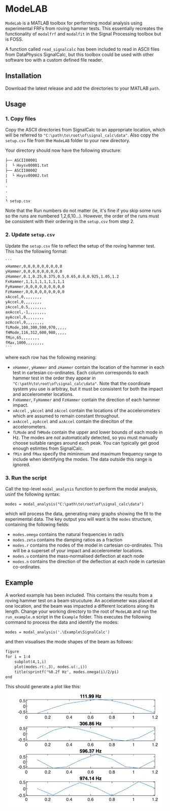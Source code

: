 # ModeLAB
`ModeLab` is a MATLAB toolbox for performing modal analysis using experimental FRFs from roving hammer tests. This essentially recreates the functionality of `modalfrf` and `modalfit` in the Signal Processing toolbox but is FOSS.

A function called `read_signalcalc` has been included to read in ASCII files from DataPhysics SignalCalc, but this toolbox could be used with other software too with a custom defined file reader.

## Installation
Download the latest release and add the directories to your MATLAB `path`.

## Usage

### 1. Copy files
Copy the ASCII directories from SignalCalc to an appropriate location, which will be referred to `"C:\path\to\root\of\signal_calc\data"`. Also copy the `setup.csv` file from the `ModeLAB` folder to your new directory.  

Your directory should now have the following structure:

```
├── ASCII00001     
|  └ Hxysv00001.txt        
├── ASCII00002     
|  └ Hxysv00002.txt       
|
.
.
.
└ setup.csv
```
Note that the Run numbers do not matter (ie, it's fine if you skip some runs so the runs are numbered 1,2,6,10...). However, the order of the runs must be consistent with their ordering in the `setup.csv` from step 2.

### 2. Update `setup.csv`
Update the `setup.csv` file to reflect the setup of the roving hammer test. This has the following format:

    ```
    xHammer,0,0,0,0,0,0,0,0,0
    yHammer,0,0,0,0,0,0,0,0,0
    zHammer,0.1,0.25,0.375,0.5,0.65,0.8,0.925,1.05,1.2
    FxHammer,1,1,1,1,1,1,1,1,1
    FyHammer,0,0,0,0,0,0,0,0,0
    FzHammer,0,0,0,0,0,0,0,0,0
    xAccel,0,,,,,,,,
    yAccel,0,,,,,,,,
    zAccel,0.5,,,,,,,,
    axAccel,-1,,,,,,,,
    ayAccel,0,,,,,,,,
    azAccel,0,,,,,,,,
    fLMode,108,300,590,970,,,,,
    fHMode,116,312,600,980,,,,,
    fMin,65,,,,,,,,
    fMax,1000,,,,,,,,
    ```

where each row has the following meaning:
- `xHammer`, `yHammer` and `zHammer` contain the location of the hammer in each test in cartesian co-ordinates. Each column corresponds to each hammer test in the order they appear in `"C:\path\to\root\of\signal_calc\data"`. Note that the coordinate system you use is arbitray, but it must be consistent for both the impact and accelerometer locations.
- `FxHammer`, `FyHammer` and `FzHammer` contain the direction of each hammer impact.
- `xAccel` , `yAccel` and `zAccel` contain the locations of the accelerometers which are assumed to remain constant throughout.
- `axAccel` , `ayAccel` and `azAccel` contain the direciton of the accelerometers. 
- `fLMode` and `fHMode` contain the upper and lower bounds of each mode in Hz. The modes are _not_ automatically detected, so you must manually choose suitable ranges around each peak. You can typically get good enough estimtes from SignalCalc.
- `fMin` and `fMax` specify the miminmum and maximum frequency range to include when identifying the modes. The data outside this range is ignored.

### 3. Run the script
Call the top-level `modal_analysis` function to perform the modal analysis, usinf the following syntax:

```
modes = modal_analysis("C:\path\to\root\of\signal_calc\data")
```

which will process the data, generating many graphs showing the fit to the experimental data. The key output you will want is the  `modes` structure, containing the following fields:

- `modes.omega` contains the natural frequencies in rad/s
- `modes.zeta` contains the damping ratios as a fraction
- `modes.r` contains the nodes of the model in cartesian co-ordinates. This will be a superset of your impact and accelerometer locations.
- `modes.u` contains the mass-normalised deflection at each node
- `modes.n` contains the direction of the deflection at each node in cartesian co-ordinates.

## Example
A worked example has been included. This contains the results from a roving hammer test on a beam strucuture. An accelometer was placed at one location, and the beam was impacted a different locations along its length. Change your working directory to the root of `ModeLAB` and run the `run_example.m` script in the `Example` folder. This executes the following command to process the data and identify the modes:

```
modes = modal_analysis('.\Example\SignalCalc')

```

and then visualises the mode shapes of the beam as follows:

```
figure
for i = 1:4
    subplot(4,1,i)
    plot(modes.r(:,3), modes.u(:,i))
    title(sprintf('%0.2f Hz', modes.omega(i)/2/pi)
end

```

This should generate a plot like this:
![Mode shapes of beam](Example/modeshapes.png)